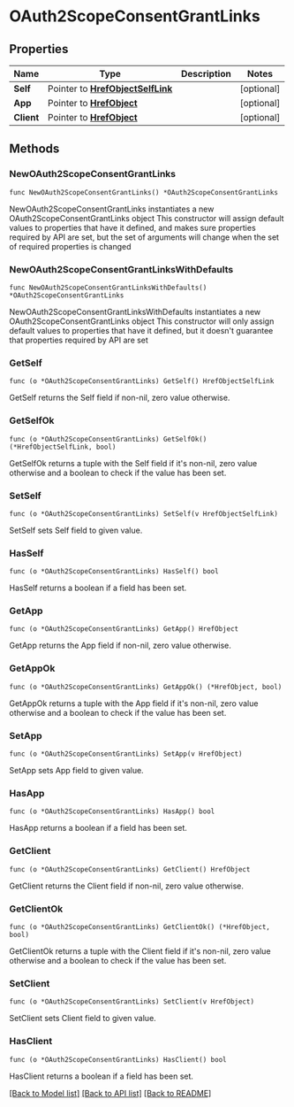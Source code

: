 # OAuth2ScopeConsentGrantLinks

## Properties

Name | Type | Description | Notes
------------ | ------------- | ------------- | -------------
**Self** | Pointer to [**HrefObjectSelfLink**](HrefObjectSelfLink.md) |  | [optional] 
**App** | Pointer to [**HrefObject**](HrefObject.md) |  | [optional] 
**Client** | Pointer to [**HrefObject**](HrefObject.md) |  | [optional] 

## Methods

### NewOAuth2ScopeConsentGrantLinks

`func NewOAuth2ScopeConsentGrantLinks() *OAuth2ScopeConsentGrantLinks`

NewOAuth2ScopeConsentGrantLinks instantiates a new OAuth2ScopeConsentGrantLinks object
This constructor will assign default values to properties that have it defined,
and makes sure properties required by API are set, but the set of arguments
will change when the set of required properties is changed

### NewOAuth2ScopeConsentGrantLinksWithDefaults

`func NewOAuth2ScopeConsentGrantLinksWithDefaults() *OAuth2ScopeConsentGrantLinks`

NewOAuth2ScopeConsentGrantLinksWithDefaults instantiates a new OAuth2ScopeConsentGrantLinks object
This constructor will only assign default values to properties that have it defined,
but it doesn't guarantee that properties required by API are set

### GetSelf

`func (o *OAuth2ScopeConsentGrantLinks) GetSelf() HrefObjectSelfLink`

GetSelf returns the Self field if non-nil, zero value otherwise.

### GetSelfOk

`func (o *OAuth2ScopeConsentGrantLinks) GetSelfOk() (*HrefObjectSelfLink, bool)`

GetSelfOk returns a tuple with the Self field if it's non-nil, zero value otherwise
and a boolean to check if the value has been set.

### SetSelf

`func (o *OAuth2ScopeConsentGrantLinks) SetSelf(v HrefObjectSelfLink)`

SetSelf sets Self field to given value.

### HasSelf

`func (o *OAuth2ScopeConsentGrantLinks) HasSelf() bool`

HasSelf returns a boolean if a field has been set.

### GetApp

`func (o *OAuth2ScopeConsentGrantLinks) GetApp() HrefObject`

GetApp returns the App field if non-nil, zero value otherwise.

### GetAppOk

`func (o *OAuth2ScopeConsentGrantLinks) GetAppOk() (*HrefObject, bool)`

GetAppOk returns a tuple with the App field if it's non-nil, zero value otherwise
and a boolean to check if the value has been set.

### SetApp

`func (o *OAuth2ScopeConsentGrantLinks) SetApp(v HrefObject)`

SetApp sets App field to given value.

### HasApp

`func (o *OAuth2ScopeConsentGrantLinks) HasApp() bool`

HasApp returns a boolean if a field has been set.

### GetClient

`func (o *OAuth2ScopeConsentGrantLinks) GetClient() HrefObject`

GetClient returns the Client field if non-nil, zero value otherwise.

### GetClientOk

`func (o *OAuth2ScopeConsentGrantLinks) GetClientOk() (*HrefObject, bool)`

GetClientOk returns a tuple with the Client field if it's non-nil, zero value otherwise
and a boolean to check if the value has been set.

### SetClient

`func (o *OAuth2ScopeConsentGrantLinks) SetClient(v HrefObject)`

SetClient sets Client field to given value.

### HasClient

`func (o *OAuth2ScopeConsentGrantLinks) HasClient() bool`

HasClient returns a boolean if a field has been set.


[[Back to Model list]](../README.md#documentation-for-models) [[Back to API list]](../README.md#documentation-for-api-endpoints) [[Back to README]](../README.md)


